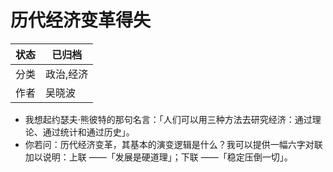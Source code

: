 # 历代经济变革得失

| 状态 | 已归档   |
| -- | ----- |
| 分类 | 政治,经济 |
| 作者 | 吴晓波   |

- 我想起约瑟夫·熊彼特的那句名言：「人们可以用三种方法去研究经济：通过理论、通过统计和通过历史」。
- 你若问：历代经济变革，其基本的演变逻辑是什么？我可以提供一幅六字对联加以说明：上联 ——「发展是硬道理」；下联 ——「稳定压倒一切」。
